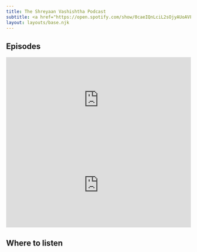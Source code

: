 ```yaml
---
title: The Shreyaan Vashishtha Podcast
subtitle: <a href="https://open.spotify.com/show/0caeIQnLciL2sOjyAUoAVF">Listen on Spotify</a> 
layout: layouts/base.njk
---
```


## Episodes

<iframe src="https://open.spotify.com/embed-podcast/episode/3ZbuLKFgmCKNSzjxOdZ1Ak" width="100%" height="232" frameborder="0" allowtransparency="true" allow="encrypted-media"></iframe>
<br>
<iframe src="https://open.spotify.com/embed-podcast/episode/0NKcztlvvVpsAYNogI4a46" width="100%" height="232" frameborder="0" allowtransparency="true" allow="encrypted-media"></iframe>


## Where to listen


